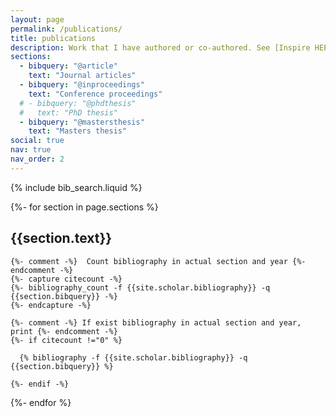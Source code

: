 ```yaml
---
layout: page
permalink: /publications/
title: publications
description: Work that I have authored or co-authored. See [Inspire HEP](https://inspirehep.net/authors/2661508) for all my work.
sections:
  - bibquery: "@article"
    text: "Journal articles"
  - bibquery: "@inproceedings"
    text: "Conference proceedings"
  # - bibquery: "@phdthesis"
  #   text: "PhD thesis"
  - bibquery: "@mastersthesis"
    text: "Masters thesis"
social: true
nav: true
nav_order: 2
---
```


{% include bib_search.liquid %}

<div class="publications">

{%- for section in page.sections %}
  <h2 id="{{section.text}}">{{section.text}}</h2>

    {%- comment -%}  Count bibliography in actual section and year {%- endcomment -%}
    {%- capture citecount -%}
    {%- bibliography_count -f {{site.scholar.bibliography}} -q {{section.bibquery}} -%}
    {%- endcapture -%}

    {%- comment -%} If exist bibliography in actual section and year, print {%- endcomment -%}
    {%- if citecount !="0" %}

      {% bibliography -f {{site.scholar.bibliography}} -q {{section.bibquery}} %}

    {%- endif -%}

{%- endfor %}

</div>
